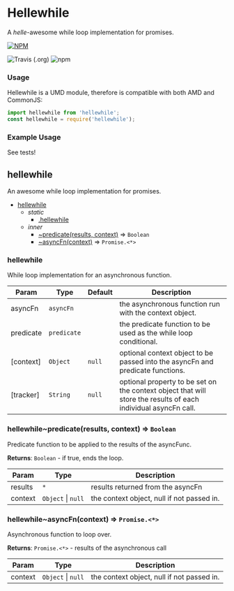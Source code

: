 #  Hellewhile
A *helle*-awesome while loop implementation for promises.

[![NPM](https://nodei.co/npm/hellewhile.png)](https://npmjs.org/package/hellewhile)

![Travis (.org)](https://img.shields.io/travis/sahellebusch/hellewhile.svg)
![npm](https://img.shields.io/npm/v/hellewhile.svg)


### Usage

Hellewhile is a UMD module, therefore is compatible with both AMD and CommonJS:

```javascript
import hellewhile from 'hellewhile';
const hellewhile = require('hellewhile');
```

### Example Usage
See tests!

<a name="module_hellewhile"></a>

## hellewhile
An awesome while loop implementation for promises.


* [hellewhile](#module_hellewhile)
    * _static_
        * [.hellewhile](#module_hellewhile.hellewhile)
    * _inner_
        * [~predicate(results, context)](#module_hellewhile..predicate) ⇒ <code>Boolean</code>
        * [~asyncFn(context)](#module_hellewhile..asyncFn) ⇒ <code>Promise.&lt;\*&gt;</code>

<a name="module_hellewhile.hellewhile"></a>

### hellewhile
While loop implementation for an asynchronous function.

| Param | Type | Default | Description |
| --- | --- | --- | --- |
| asyncFn | <code>asyncFn</code> |  | the asynchronous function run with the context object. |
| predicate | <code>predicate</code> |  | the predicate function to be used as the while loop conditional. |
| [context] | <code>Object</code> | <code>null</code> | optional context object to be passed into the asyncFn and predicate functions. |
| [tracker] | <code>String</code> | <code>null</code> | optional property to be set on the context object that will store the results of each individual asyncFn call. |

<a name="module_hellewhile..predicate"></a>

### hellewhile~predicate(results, context) ⇒ <code>Boolean</code>
Predicate function to be applied to the results of the asyncFunc.

**Returns**: <code>Boolean</code> - if true, ends the loop.  

| Param | Type | Description |
| --- | --- | --- |
| results | <code>\*</code> | results returned from the asyncFn |
| context | <code>Object</code> \| <code>null</code> | the context object, null if not passed in. |

<a name="module_hellewhile..asyncFn"></a>

### hellewhile~asyncFn(context) ⇒ <code>Promise.&lt;\*&gt;</code>
Asynchronous function to loop over.

**Returns**: <code>Promise.&lt;\*&gt;</code> - results of the asynchronous call  

| Param | Type | Description |
| --- | --- | --- |
| context | <code>Object</code> \| <code>null</code> | the context object, null if not passed in. |

